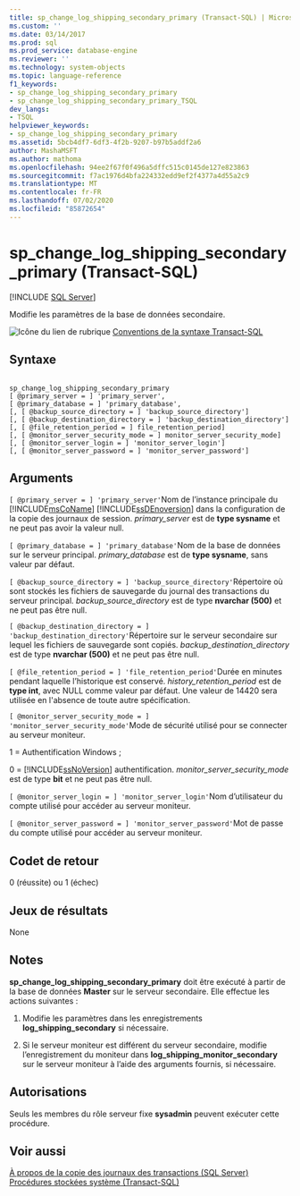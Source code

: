 ```yaml
---
title: sp_change_log_shipping_secondary_primary (Transact-SQL) | Microsoft Docs
ms.custom: ''
ms.date: 03/14/2017
ms.prod: sql
ms.prod_service: database-engine
ms.reviewer: ''
ms.technology: system-objects
ms.topic: language-reference
f1_keywords:
- sp_change_log_shipping_secondary_primary
- sp_change_log_shipping_secondary_primary_TSQL
dev_langs:
- TSQL
helpviewer_keywords:
- sp_change_log_shipping_secondary_primary
ms.assetid: 5bcb4df7-6df3-4f2b-9207-b97b5addf2a6
author: MashaMSFT
ms.author: mathoma
ms.openlocfilehash: 94ee2f67f0f496a5dffc515c0145de127e823863
ms.sourcegitcommit: f7ac1976d4bfa224332edd9ef2f4377a4d55a2c9
ms.translationtype: MT
ms.contentlocale: fr-FR
ms.lasthandoff: 07/02/2020
ms.locfileid: "85872654"
---
```

# <a name="sp_change_log_shipping_secondary_primary-transact-sql"></a>sp_change_log_shipping_secondary_primary (Transact-SQL)
[!INCLUDE [SQL Server](../../includes/applies-to-version/sqlserver.md)]

  Modifie les paramètres de la base de données secondaire.  
  
 ![Icône du lien de rubrique](../../database-engine/configure-windows/media/topic-link.gif "Icône du lien de rubrique") [Conventions de la syntaxe Transact-SQL](../../t-sql/language-elements/transact-sql-syntax-conventions-transact-sql.md)  
  
## <a name="syntax"></a>Syntaxe  
  
```  
  
sp_change_log_shipping_secondary_primary  
[ @primary_server = ] 'primary_server',  
[ @primary_database = ] 'primary_database',  
[, [ @backup_source_directory = ] 'backup_source_directory']  
[, [ @backup_destination_directory = ] 'backup_destination_directory']  
[, [ @file_retention_period = ] file_retention_period]  
[, [ @monitor_server_security_mode = ] monitor_server_security_mode]  
[, [ @monitor_server_login = ] 'monitor_server_login']  
[, [ @monitor_server_password = ] 'monitor_server_password']  
```  
  
## <a name="arguments"></a>Arguments  
`[ @primary_server = ] 'primary_server'`Nom de l’instance principale du [!INCLUDE[msCoName](../../includes/msconame-md.md)] [!INCLUDE[ssDEnoversion](../../includes/ssdenoversion-md.md)] dans la configuration de la copie des journaux de session. *primary_server* est de **type sysname** et ne peut pas avoir la valeur null.  
  
`[ @primary_database = ] 'primary_database'`Nom de la base de données sur le serveur principal. *primary_database* est de **type sysname**, sans valeur par défaut.  
  
`[ @backup_source_directory = ] 'backup_source_directory'`Répertoire où sont stockés les fichiers de sauvegarde du journal des transactions du serveur principal. *backup_source_directory* est de type **nvarchar (500)** et ne peut pas être null.  
  
`[ @backup_destination_directory = ] 'backup_destination_directory'`Répertoire sur le serveur secondaire sur lequel les fichiers de sauvegarde sont copiés. *backup_destination_directory* est de type **nvarchar (500)** et ne peut pas être null.  
  
`[ @file_retention_period = ] 'file_retention_period'`Durée en minutes pendant laquelle l’historique est conservé. *history_retention_period* est de **type int**, avec NULL comme valeur par défaut. Une valeur de 14420 sera utilisée en l'absence de toute autre spécification.  
  
`[ @monitor_server_security_mode = ] 'monitor_server_security_mode'`Mode de sécurité utilisé pour se connecter au serveur moniteur.  
  
 1 = Authentification Windows ;  
  
 0 = [!INCLUDE[ssNoVersion](../../includes/ssnoversion-md.md)] authentification. *monitor_server_security_mode* est de type **bit** et ne peut pas être null.  
  
`[ @monitor_server_login = ] 'monitor_server_login'`Nom d’utilisateur du compte utilisé pour accéder au serveur moniteur.  
  
`[ @monitor_server_password = ] 'monitor_server_password'`Mot de passe du compte utilisé pour accéder au serveur moniteur.  
  
## <a name="return-code-values"></a>Codet de retour  
 0 (réussite) ou 1 (échec)  
  
## <a name="result-sets"></a>Jeux de résultats  
 None  
  
## <a name="remarks"></a>Notes  
 **sp_change_log_shipping_secondary_primary** doit être exécuté à partir de la base de données **Master** sur le serveur secondaire. Elle effectue les actions suivantes :  
  
1.  Modifie les paramètres dans les enregistrements **log_shipping_secondary** si nécessaire.  
  
2.  Si le serveur moniteur est différent du serveur secondaire, modifie l’enregistrement du moniteur dans **log_shipping_monitor_secondary** sur le serveur moniteur à l’aide des arguments fournis, si nécessaire.  
  
## <a name="permissions"></a>Autorisations  
 Seuls les membres du rôle serveur fixe **sysadmin** peuvent exécuter cette procédure.  
  
## <a name="see-also"></a>Voir aussi  
 [À propos de la copie des journaux des transactions &#40;SQL Server&#41;](../../database-engine/log-shipping/about-log-shipping-sql-server.md)   
 [Procédures stockées système &#40;Transact-SQL&#41;](../../relational-databases/system-stored-procedures/system-stored-procedures-transact-sql.md)  
  
  
